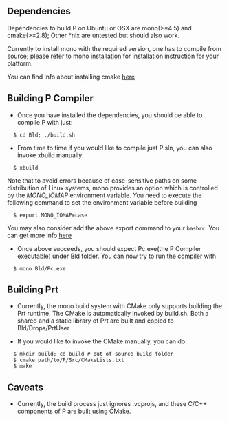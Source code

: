 ## Dependencies
Dependencies to build P on Ubuntu or OSX are mono(>=4.5) and cmake(>=2.8); Other *nix are untested but should also work.

Currently to install mono with the required version, one has to compile from source; please refer to [mono installation](http://www.mono-project.com/docs/compiling-mono/) for installation instruction for your platform.

You can find info about installing cmake [here](https://cmake.org/install/)

## Building P Compiler
- Once you have installed the dependencies, you should be able to compile P with just:

```{r, engine='bash', count_lines}
  $ cd Bld; ./build.sh
```

- From time to time if you would like to compile just P.sln, you can also invoke xbuild manually:

```{r, engine='bash', count_lines}
  $ xbuild
``` 


Note that to avoid errors because of case-sensitive paths on some distribution of Linux systems, mono provides an option which is controlled by the *MONO_IOMAP* environment variable. You need to execute the following command to set the environment variable before building 

```{r, engine='bash', count_lines}
  $ export MONO_IOMAP=case
``` 

You may also consider add the above export command to your `bashrc`. You can get more info [here](http://www.mono-project.com/archived/porting_msbuild_projects_to_xbuild/)

- Once above succeeds, you should expect Pc.exe(the P Compiler executable) under Bld folder. You can now try to run the compiler with 
```{r, engine='bash', count_lines}
  $ mono Bld/Pc.exe
```

## Building Prt
- Currently, the mono build system with CMake only supports building the Prt runtime. The CMake is automatically invoked by build.sh. Both a shared and a static library of Prt are built and copied to Bld/Drops/PrtUser

- If you would like to invoke the CMake manually, you can do
```{r, engine='bash', count_lines}
  $ mkdir build; cd build # out of source build folder
  $ cmake path/to/P/Src/CMakeLists.txt 
  $ make
```

## Caveats
- Currently, the build process just ignores .vcprojs, and these C/C++ components of P are built using CMake.